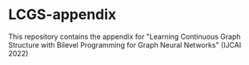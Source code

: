 # LCGS-appendix
This repository contains the appendix for "Learning Continuous Graph Structure with Bilevel Programming for Graph Neural Networks" (IJCAI 2022)

